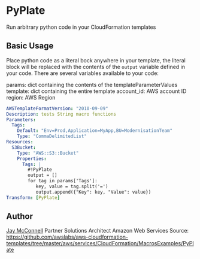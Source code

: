# PyPlate

Run arbitrary python code in your CloudFormation templates

## Basic Usage

Place python code as a literal bock anywhere in your template, the literal block will be replaced with the contents of
the `output` variable defined in your code. There are several variables available to your code:

params: dict containing the contents of the templateParameterValues
template: dict containing the entire template
account_id: AWS account ID
region: AWS Region

```yaml
AWSTemplateFormatVersion: "2010-09-09"
Description: tests String macro functions
Parameters:
  Tags:
    Default: "Env=Prod,Application=MyApp,BU=ModernisationTeam"
    Type: "CommaDelimitedList"
Resources:
  S3Bucket:
    Type: "AWS::S3::Bucket"
    Properties:
      Tags: |
        #!PyPlate
        output = []
        for tag in params['Tags']:
           key, value = tag.split('=')
           output.append({"Key": key, "Value": value})
Transform: [PyPlate]
```

## Author

[Jay McConnell](https://github.com/jaymccon)
Partner Solutions Architect
Amazon Web Services
Source: https://github.com/awslabs/aws-cloudformation-templates/tree/master/aws/services/CloudFormation/MacrosExamples/PyPlate
